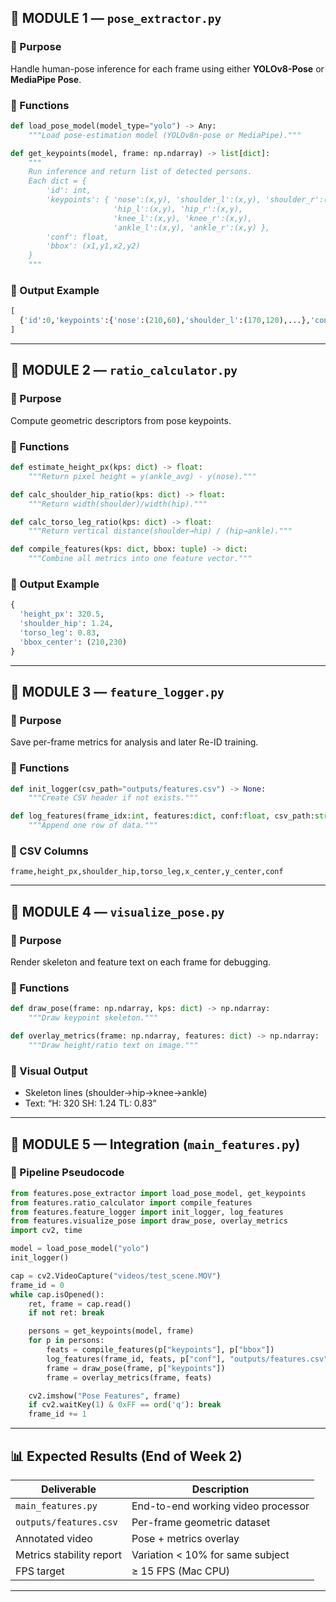 ## 🧩 MODULE 1 — `pose_extractor.py`

### 🎯 Purpose

Handle human-pose inference for each frame using either **YOLOv8-Pose** or **MediaPipe Pose**.

### 🔧 Functions

```python
def load_pose_model(model_type="yolo") -> Any:
    """Load pose-estimation model (YOLOv8n-pose or MediaPipe)."""
```

```python
def get_keypoints(model, frame: np.ndarray) -> list[dict]:
    """
    Run inference and return list of detected persons.
    Each dict = {
        'id': int,
        'keypoints': { 'nose':(x,y), 'shoulder_l':(x,y), 'shoulder_r':(x,y),
                       'hip_l':(x,y), 'hip_r':(x,y),
                       'knee_l':(x,y), 'knee_r':(x,y),
                       'ankle_l':(x,y), 'ankle_r':(x,y) },
        'conf': float,
        'bbox': (x1,y1,x2,y2)
    }
    """
```

### 🧪 Output Example

```python
[
  {'id':0,'keypoints':{'nose':(210,60),'shoulder_l':(170,120),...},'conf':0.92,'bbox':(160,40,260,420)}
]
```

---

## 🧩 MODULE 2 — `ratio_calculator.py`

### 🎯 Purpose

Compute geometric descriptors from pose keypoints.

### 🔧 Functions

```python
def estimate_height_px(kps: dict) -> float:
    """Return pixel height = y(ankle_avg) - y(nose)."""

def calc_shoulder_hip_ratio(kps: dict) -> float:
    """Return width(shoulder)/width(hip)."""

def calc_torso_leg_ratio(kps: dict) -> float:
    """Return vertical distance(shoulder→hip) / (hip→ankle)."""

def compile_features(kps: dict, bbox: tuple) -> dict:
    """Combine all metrics into one feature vector."""
```

### 🧪 Output Example

```python
{
  'height_px': 320.5,
  'shoulder_hip': 1.24,
  'torso_leg': 0.83,
  'bbox_center': (210,230)
}
```

---

## 🧩 MODULE 3 — `feature_logger.py`

### 🎯 Purpose

Save per-frame metrics for analysis and later Re-ID training.

### 🔧 Functions

```python
def init_logger(csv_path="outputs/features.csv") -> None:
    """Create CSV header if not exists."""

def log_features(frame_idx:int, features:dict, conf:float, csv_path:str) -> None:
    """Append one row of data."""
```

### 🧪 CSV Columns

```
frame,height_px,shoulder_hip,torso_leg,x_center,y_center,conf
```

---

## 🧩 MODULE 4 — `visualize_pose.py`

### 🎯 Purpose

Render skeleton and feature text on each frame for debugging.

### 🔧 Functions

```python
def draw_pose(frame: np.ndarray, kps: dict) -> np.ndarray:
    """Draw keypoint skeleton."""

def overlay_metrics(frame: np.ndarray, features: dict) -> np.ndarray:
    """Draw height/ratio text on image."""
```

### 🧪 Visual Output

* Skeleton lines (shoulder→hip→knee→ankle)
* Text: “H: 320  SH: 1.24  TL: 0.83”

---

## 🧩 MODULE 5 — Integration (`main_features.py`)

### 🎯 Pipeline Pseudocode

```python
from features.pose_extractor import load_pose_model, get_keypoints
from features.ratio_calculator import compile_features
from features.feature_logger import init_logger, log_features
from features.visualize_pose import draw_pose, overlay_metrics
import cv2, time

model = load_pose_model("yolo")
init_logger()

cap = cv2.VideoCapture("videos/test_scene.MOV")
frame_id = 0
while cap.isOpened():
    ret, frame = cap.read()
    if not ret: break

    persons = get_keypoints(model, frame)
    for p in persons:
        feats = compile_features(p["keypoints"], p["bbox"])
        log_features(frame_id, feats, p["conf"], "outputs/features.csv")
        frame = draw_pose(frame, p["keypoints"])
        frame = overlay_metrics(frame, feats)

    cv2.imshow("Pose Features", frame)
    if cv2.waitKey(1) & 0xFF == ord('q'): break
    frame_id += 1
```

---

## 📊 Expected Results (End of Week 2)

| Deliverable              | Description                        |
| ------------------------ | ---------------------------------- |
| `main_features.py`       | End-to-end working video processor |
| `outputs/features.csv`   | Per-frame geometric dataset        |
| Annotated video          | Pose + metrics overlay             |
| Metrics stability report | Variation < 10% for same subject   |
| FPS target               | ≥ 15 FPS (Mac CPU)                 |

---
